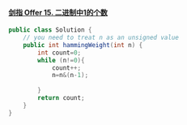 #### [剑指 Offer 15. 二进制中1的个数](https://leetcode-cn.com/problems/er-jin-zhi-zhong-1de-ge-shu-lcof/)

```java
public class Solution {
    // you need to treat n as an unsigned value
    public int hammingWeight(int n) {
        int count=0;
        while (n!=0){
            count++;
            n=n&(n-1);
            
        }
        return count;
    }
}
```

